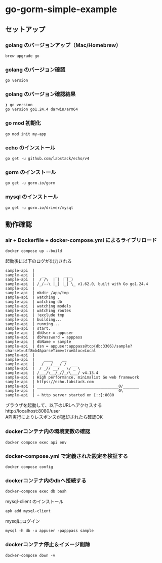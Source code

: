 # go-gorm-simple-example

## セットアップ

### golang のバージョンアップ（Mac/Homebrew）
```
brew upgrade go
```

### golang のバージョン確認
```
go version
```

### golang のバージョン確認結果
```
❯ go version
go version go1.24.4 darwin/arm64
```

### go mod 初期化
```
go mod init my-app
```

### echo のインストール
```
go get -u github.com/labstack/echo/v4
```

### gorm のインストール
```
go get -u gorm.io/gorm
```

### mysql のインストール
```
go get -u gorm.io/driver/mysql 
```

## 動作確認

### air + Dockerfile + docker-compose.yml によるライブリロード
```
docker compose up --build
```

起動後に以下のログが出力される
```
sample-api  |
sample-api  |   __    _   ___
sample-api  |  / /\  | | | |_)
sample-api  | /_/--\ |_| |_| \_ v1.62.0, built with Go go1.24.4
sample-api  |
sample-api  | mkdir /app/tmp
sample-api  | watching .
sample-api  | watching db
sample-api  | watching models
sample-api  | watching routes
sample-api  | !exclude tmp
sample-api  | building...
sample-api  | running...
sample-api  | start.
sample-api  | dbUser = appuser
sample-api  | dbPassword = apppass
sample-api  | dbName = sample
sample-api  | dsn = appuser:apppass@tcp(db:3306)/sample?charset=utf8mb4&parseTime=true&loc=Local
sample-api  |
sample-api  |    ____    __
sample-api  |   / __/___/ /  ___
sample-api  |  / _// __/ _ \/ _ \
sample-api  | /___/\__/_//_/\___/ v4.13.4
sample-api  | High performance, minimalist Go web framework
sample-api  | https://echo.labstack.com
sample-api  | ____________________________________O/_______
sample-api  |                                     O\
sample-api  | ⇨ http server started on [::]:8080
```

ブラウザを起動して、以下のURLへアクセスする  
http://localhost:8080/user  
API実行によりレスポンスが返却されたら確認OK  

### dockerコンテナ内の環境変数の確認
```
docker compose exec api env
```

### docker-compose.yml で定義された設定を検証する
```
docker compose config
```

### dockerコンテナ内のdbへ接続する
```
docker-compose exec db bash
```

mysql-client のインストール
```
apk add mysql-client
```

mysqlにログイン
```
mysql -h db -u appuser -papppass sample
```

### dockerコンテナ停止＆イメージ削除
```
docker-compose down -v
```
